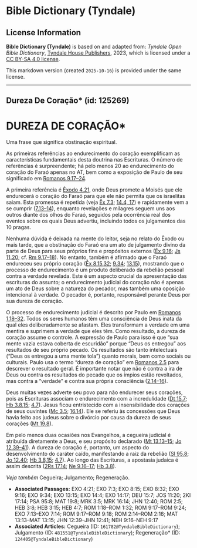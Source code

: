 # Bible Dictionary (Tyndale)

## License Information

**Bible Dictionary (Tyndale)** is based on and adapted from: _Tyndale Open Bible Dictionary_, [Tyndale House Publishers](https://tyndaleopenresources.com/), 2023, which is licensed under a [CC BY-SA 4.0 license](https://creativecommons.org/licenses/by-sa/4.0/legalcode.en).

This markdown version (created `2025-10-16`) is provided under the same license.



--------------------------------

## Dureza De Coração* (id: 125269)

DUREZA DE CORAÇÃO\*
===================

Uma frase que significa obstinação espiritual.

As primeiras referências ao endurecimento do coração exemplificam as características fundamentais desta doutrina nas Escrituras. O número de referências é surpreendente; há pelo menos 20 ao endurecimento do coração do Faraó apenas no AT, bem como a exposição de Paulo de seu significado em [Romanos 9\.17–24](https://ref.ly/Rom9:17-Rom9:24).

A primeira referência é [Êxodo 4\.21](https://ref.ly/Exod4:21), onde Deus promete a Moisés que ele endurecerá o coração do Faraó para que ele não permita que os israelitas saiam. Esta promessa é repetida (veja [Êx 7\.3](https://ref.ly/Exod7:3); [14\.4, 17](https://ref.ly/Exod14:4)) e rapidamente vem a se cumprir ([7\.13–14](https://ref.ly/Exod7:13-Exod7:14)), enquanto revelações e milagres seguem uns aos outros diante dos olhos do Faraó, seguidos pela ocorrência real dos eventos sobre os quais Deus advertiu, incluindo todos os julgamentos das 10 pragas.

Nenhuma dúvida é deixada na mente do leitor, seja no relato do Êxodo ou mais tarde, que a obstinação do Faraó era um ato de julgamento divino da parte de Deus para seus próprios fins e propósitos externos ([Êx 9\.16](https://ref.ly/Exod9:16); [Js 11\.20](https://ref.ly/Josh11:20); cf. [Rm 9\.17–18](https://ref.ly/Rom9:17-Rom9:18)). No entanto, também é afirmado que o Faraó endureceu seu próprio coração ([Êx 8\.15,32](https://ref.ly/Exod8:15); [9\.34](https://ref.ly/Exod9:34); [13\.15](https://ref.ly/Exod13:15)), mostrando que o processo de endurecimento é um produto deliberado da rebelião pessoal contra a verdade revelada. Este é um aspecto crucial da apresentação das escrituras do assunto; o endurecimento judicial do coração não é apenas um ato de Deus sobre a natureza do pecador, mas também uma oposição intencional à verdade. O pecador é, portanto, responsável perante Deus por sua dureza de coração.

O processo de endurecimento judicial é descrito por Paulo em [Romanos 1\.18–32](https://ref.ly/Rom1:18-Rom1:32). Todos os seres humanos têm uma consciência de Deus inata da qual eles deliberadamente se afastam. Eles transformam a verdade em uma mentira e suprimem a verdade que eles têm. Como resultado, a dureza de coração assume o controle. A expressão de Paulo para isso é que “sua mente vazia estava coberta de escuridão” porque “Deus os entregou” aos resultados de seu próprio pecado. Os resultados são tanto intelectuais (“Deus os entregou a uma mente tola”) quanto morais, bem como sociais ou culturais. Paulo usa o termo “dureza de coração” em [Romanos 2\.5](https://ref.ly/Rom2:5) para descrever o resultado geral. É importante notar que não é contra a ira de Deus ou contra os resultados do pecado que os ímpios estão revoltados, mas contra a “verdade” e contra sua própria consciência ([2\.14–16](https://ref.ly/Rom2:14-Rom2:16)).

Deus muitas vezes adverte seu povo para não endurecer seus corações, pois as Escrituras associam o endurecimento com a incredulidade ([Dt 15\.7](https://ref.ly/Deut15:7); [Hb 3\.8,15](https://ref.ly/Heb3:8); [4\.7](https://ref.ly/Heb4:7)). Jesus ficou entristecido com a insensibilidade dos corações de seus ouvintes ([Mc 3\.5](https://ref.ly/Mark3:5); [16\.14](https://ref.ly/Mark16:14)). Ele se referiu às concessões que Deus havia feito aos judeus sobre o divórcio por causa da dureza de seus corações ([Mt 19\.8](https://ref.ly/Matt19:8)).

Em pelo menos duas ocasiões nos Evangelhos, a cegueira judicial é atribuída diretamente a Deus, e seu propósito declarado ([Mt 13\.13–15](https://ref.ly/Matt13:13-Matt13:15); [Jo 12\.39–41](https://ref.ly/John12:39-John12:41)). A dureza de coração é, portanto, um aspecto do desenvolvimento do caráter caído, manifestando a raiz da rebelião ([Sl 95\.8](https://ref.ly/Ps95:8); [Jo 12\.40](https://ref.ly/John12:40); [Hb 3\.8,15](https://ref.ly/Heb3:8); [4\.7](https://ref.ly/Heb4:7)). Ao longo das Escrituras, a apostasia judaica é assim descrita ([2Rs 17\.14](https://ref.ly/2Kgs17:14); [Ne 9\.16–17](https://ref.ly/Neh9:16-Neh9:17); [Hb 3\.8](https://ref.ly/Heb3:8)).

*Veja também* Cegueira; Julgamento; Regeneração.

* **Associated Passages:** EXO 4:21; EXO 7:3; EXO 8:15; EXO 8:32; EXO 9:16; EXO 9:34; EXO 13:15; EXO 14:4; EXO 14:17; DEU 15:7; JOS 11:20; 2KI 17:14; PSA 95:8; MAT 19:8; MRK 3:5; MRK 16:14; JHN 12:40; ROM 2:5; HEB 3:8; HEB 3:15; HEB 4:7; ROM 1:18–ROM 1:32; ROM 9:17–ROM 9:24; EXO 7:13–EXO 7:14; ROM 9:17–ROM 9:18; ROM 2:14–ROM 2:16; MAT 13:13–MAT 13:15; JHN 12:39–JHN 12:41; NEH 9:16–NEH 9:17
* **Associated Articles:** Cegueira (ID: `161782@TyndaleBibleDictionary`); Julgamento (ID: `481551@TyndaleBibleDictionary`); Regeneração* (ID: `124405@TyndaleBibleDictionary`)

